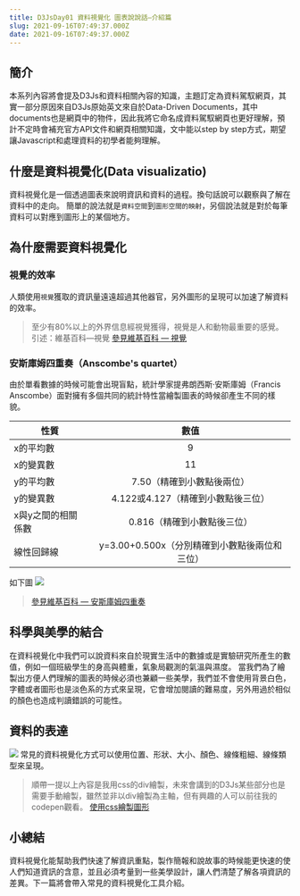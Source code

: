 ```yaml
---
title: D3JsDay01 資料視覺化 圖表說說話—介紹篇
slug: 2021-09-16T07:49:37.000Z
date: 2021-09-16T07:49:37.000Z
---
```

## 簡介

本系列內容將會提及D3Js和資料相關內容的知識，主題訂定為資料駕馭網頁，其實一部分原因來自D3Js原始英文來自於Data-Driven Documents，其中documents也是網頁中的物件，因此我將它命名成資料駕馭網頁也更好理解，預計不定時會補充官方API文件和網頁相關知識，文中能以step by step方式，期望讓Javascript和處理資料的初學者能夠理解。

## 什麼是資料視覺化(Data visualizatio)
資料視覺化是一個透過圖表來說明資訊和資料的過程。換句話說可以觀察與了解在資料中的走向。
簡單的說法就是`資料空間`到`圖形空間的映射`，另個說法就是對於每筆資料可以對應到圖形上的某個地方。

## 為什麼需要資料視覺化

### 視覺的效率
人類使用`視覺`獲取的資訊量遠遠超過其他器官，另外圖形的呈現可以加速了解資料的效率。

> 至少有80%以上的外界信息經視覺獲得，視覺是人和動物最重要的感覺。　引述：維基百科—視覺
[參見維基百科 — 視覺](https://zh.wikipedia.org/zh-tw/%E8%A7%86%E8%A7%89)
### 安斯庫姆四重奏（Anscombe's quartet）
由於單看數據的時候可能會出現盲點，統計學家提弗朗西斯·安斯庫姆（Francis Anscombe）面對擁有多個共同的統計特性當繪製圖表的時候卻產生不同的樣貌。


| 性質               |                     數值                      |
| ------------------ |:---------------------------------------------:|
| x的平均數          |                       9                       |
| x的變異數          |                      11                       |
| y的平均數          |          7.50（精確到小數點後兩位）           |
| y的變異數          |      4.122或4.127（精確到小數點後三位）       |
| x與y之間的相關係數 |          0.816（精確到小數點後三位）          |
| 線性回歸線         | y=3.00+0.500x（分別精確到小數點後兩位和三位） |

如下圖
![](https://filedn.eu/ll8NkasFkw1XVJBG2Fp9A1p/gatsby_image/ithome_2021/20210916_01.png)
> [參見維基百科 — 安斯庫姆四重奏](https://zh.wikipedia.org/wiki/%E5%AE%89%E6%96%AF%E5%BA%93%E5%A7%86%E5%9B%9B%E9%87%8D%E5%A5%8F)

## 科學與美學的結合
在資料視覺化中我們可以說資料來自於現實生活中的數據或是實驗研究所產生的數值，例如一個班級學生的身高與體重，氣象局觀測的氣溫與濕度。
當我們為了繪製出方便人們理解的圖表的時候必須也兼顧一些美學，我們並不會使用背景白色，字體或者圖形也是淡色系的方式來呈現，它會增加閱讀的難易度，另外用過於相似的顏色也造成判讀錯誤的可能性。

## 資料的表達
![](https://filedn.eu/ll8NkasFkw1XVJBG2Fp9A1p/gatsby_image/ithome_2021/20210916_02.png)
常見的資料視覺化方式可以使用位置、形狀、大小、顏色、線條粗細、線條類型來呈現。


> 順帶一提以上內容是我用css的div繪製，未來會講到的D3Js某些部分也是需要手動繪製，雖然並非以div繪製為主軸，但有興趣的人可以前往我的codepen觀看。
> [使用css繪製圖形](https://codepen.io/ketyykes/pen/LYyKWPN)

## 小總結
資料視覺化能幫助我們快速了解資訊重點，製作簡報和說故事的時候能更快速的使人們知道資訊的含意，並且必須考量到一些美學設計，讓人們清楚了解各項資訊的差異。下一篇將會帶入常見的資料視覺化工具介紹。
